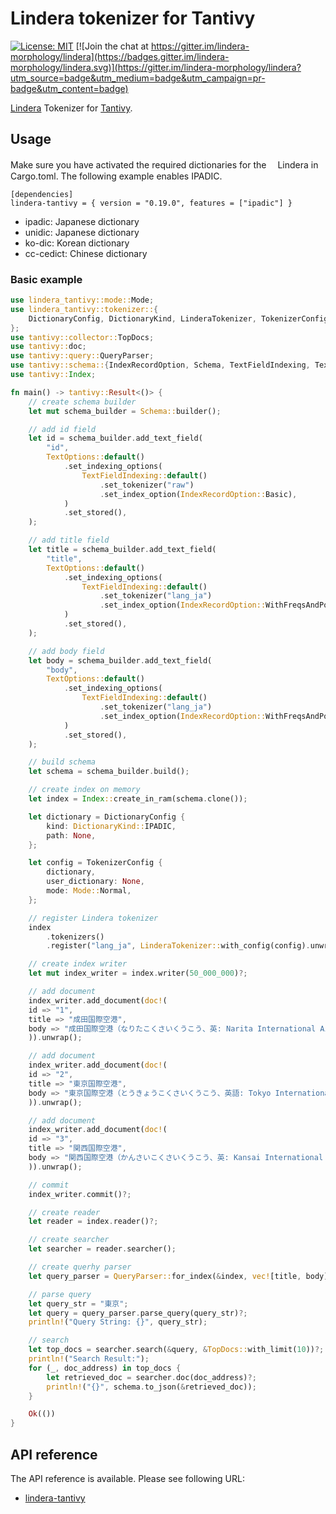 # Lindera tokenizer for Tantivy

[![License: MIT](https://img.shields.io/badge/License-MIT-yellow.svg)](https://opensource.org/licenses/MIT) [![Join the chat at https://gitter.im/lindera-morphology/lindera](https://badges.gitter.im/lindera-morphology/lindera.svg)](https://gitter.im/lindera-morphology/lindera?utm_source=badge&utm_medium=badge&utm_campaign=pr-badge&utm_content=badge)

[Lindera](https://github.com/lindera-morphology/lindera) Tokenizer for [Tantivy](https://github.com/tantivy-search/tantivy).


## Usage

Make sure you have activated the required dictionaries for the 　Lindera in Cargo.toml.
The following example enables IPADIC.

```
[dependencies]
lindera-tantivy = { version = "0.19.0", features = ["ipadic"] }
```

- ipadic: Japanese dictionary
- unidic: Japanese dictionary
- ko-dic: Korean dictionary
- cc-cedict: Chinese dictionary


### Basic example

```rust
use lindera_tantivy::mode::Mode;
use lindera_tantivy::tokenizer::{
    DictionaryConfig, DictionaryKind, LinderaTokenizer, TokenizerConfig,
};
use tantivy::collector::TopDocs;
use tantivy::doc;
use tantivy::query::QueryParser;
use tantivy::schema::{IndexRecordOption, Schema, TextFieldIndexing, TextOptions};
use tantivy::Index;

fn main() -> tantivy::Result<()> {
    // create schema builder
    let mut schema_builder = Schema::builder();

    // add id field
    let id = schema_builder.add_text_field(
        "id",
        TextOptions::default()
            .set_indexing_options(
                TextFieldIndexing::default()
                    .set_tokenizer("raw")
                    .set_index_option(IndexRecordOption::Basic),
            )
            .set_stored(),
    );

    // add title field
    let title = schema_builder.add_text_field(
        "title",
        TextOptions::default()
            .set_indexing_options(
                TextFieldIndexing::default()
                    .set_tokenizer("lang_ja")
                    .set_index_option(IndexRecordOption::WithFreqsAndPositions),
            )
            .set_stored(),
    );

    // add body field
    let body = schema_builder.add_text_field(
        "body",
        TextOptions::default()
            .set_indexing_options(
                TextFieldIndexing::default()
                    .set_tokenizer("lang_ja")
                    .set_index_option(IndexRecordOption::WithFreqsAndPositions),
            )
            .set_stored(),
    );

    // build schema
    let schema = schema_builder.build();

    // create index on memory
    let index = Index::create_in_ram(schema.clone());

    let dictionary = DictionaryConfig {
        kind: DictionaryKind::IPADIC,
        path: None,
    };

    let config = TokenizerConfig {
        dictionary,
        user_dictionary: None,
        mode: Mode::Normal,
    };

    // register Lindera tokenizer
    index
        .tokenizers()
        .register("lang_ja", LinderaTokenizer::with_config(config).unwrap());

    // create index writer
    let mut index_writer = index.writer(50_000_000)?;

    // add document
    index_writer.add_document(doc!(
    id => "1",
    title => "成田国際空港",
    body => "成田国際空港（なりたこくさいくうこう、英: Narita International Airport）は、千葉県成田市南東部から芝山町北部にかけて建設された日本最大の国際拠点空港である。首都圏東部（東京の東60km）に位置している。空港コードはNRT。"
    )).unwrap();

    // add document
    index_writer.add_document(doc!(
    id => "2",
    title => "東京国際空港",
    body => "東京国際空港（とうきょうこくさいくうこう、英語: Tokyo International Airport）は、東京都大田区にある日本最大の空港。通称は羽田空港（はねだくうこう、英語: Haneda Airport）であり、単に「羽田」と呼ばれる場合もある。空港コードはHND。"
    )).unwrap();

    // add document
    index_writer.add_document(doc!(
    id => "3",
    title => "関西国際空港",
    body => "関西国際空港（かんさいこくさいくうこう、英: Kansai International Airport）は大阪市の南西35㎞に位置する西日本の国際的な玄関口であり、関西三空港の一つとして大阪国際空港（伊丹空港）、神戸空港とともに関西エアポート株式会社によって一体運営が行われている。"
    )).unwrap();

    // commit
    index_writer.commit()?;

    // create reader
    let reader = index.reader()?;

    // create searcher
    let searcher = reader.searcher();

    // create querhy parser
    let query_parser = QueryParser::for_index(&index, vec![title, body]);

    // parse query
    let query_str = "東京";
    let query = query_parser.parse_query(query_str)?;
    println!("Query String: {}", query_str);

    // search
    let top_docs = searcher.search(&query, &TopDocs::with_limit(10))?;
    println!("Search Result:");
    for (_, doc_address) in top_docs {
        let retrieved_doc = searcher.doc(doc_address)?;
        println!("{}", schema.to_json(&retrieved_doc));
    }

    Ok(())
}
```

## API reference

The API reference is available. Please see following URL:
- <a href="https://docs.rs/lindera-tantivy" target="_blank">lindera-tantivy</a>
